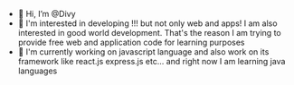 - 👋 Hi, I’m @Divy
- 👀 I'm interested in developing !!! but not only web and apps! I am also interested in good world development. That's the reason I am trying to provide free web and application code for learning purposes 
- 🌱 I'm currently working on javascript language and also work on its framework like react.js express.js etc... and right now I am learning java languages 
<!---
Divy0007/Divy0007 is a ✨ special ✨ repository because its `README.md` (this file) appears on your GitHub profile.
You can click the Preview link to take a look at your changes.
--->

